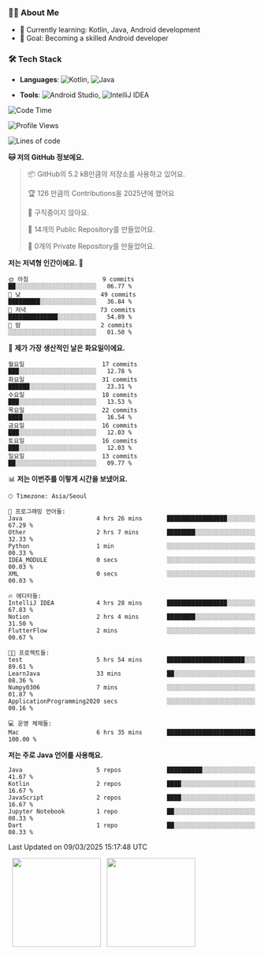 ### 👨‍💻 About Me
- 🌱 Currently learning: Kotlin, Java, Android development
- 🎯 Goal: Becoming a skilled Android developer

### 🛠 Tech Stack
- **Languages**: ![Kotlin](https://img.shields.io/badge/Kotlin-0095D5?style=flat-square&logo=kotlin&logoColor=white), 
![Java](https://img.shields.io/badge/Java-007396?style=flat-square&logo=coffeescript&logoColor=white)

- **Tools**:
![Android Studio](https://img.shields.io/badge/Android%20Studio-3DDC84?style=flat-square&logo=android-studio&logoColor=white), 
![IntelliJ IDEA](https://img.shields.io/badge/IntelliJ%20IDEA-000000?style=flat-square&logo=intellij-idea&logoColor=white)

<!--START_SECTION:waka-->
![Code Time](http://img.shields.io/badge/Code%20Time-32%20hrs%2016%20mins-blue)

![Profile Views](http://img.shields.io/badge/Profile%20Views-4-blue)

![Lines of code](https://img.shields.io/badge/%EC%A0%80%EB%8A%94%20%EC%97%AC%ED%83%9C%EA%B9%8C%EC%A7%80%20-55.9%20thousand%20%EC%A4%84%EC%9D%98%20%EC%BD%94%EB%93%9C%EB%A5%BC%20%EC%9E%91%EC%84%B1%ED%96%88%EC%96%B4%EC%9A%94.-blue)

**🐱 저의 GitHub 정보에요.** 

> 📦 GitHub의 5.2 kB만큼의 저장소를 사용하고 있어요. 
 > 
> 🏆 126 만큼의 Contributions을 2025년에 했어요
 > 
> 🚫 구직중이지 않아요.
 > 
> 📜 14개의 Public Repository를 만들었어요. 
 > 
> 🔑 0개의 Private Repository를 만들었어요. 
 > 
**저는 저녁형 인간이에요. 🦉** 

```text
🌞 아침                     9 commits           ██░░░░░░░░░░░░░░░░░░░░░░░   06.77 % 
🌆 낮　                     49 commits          █████████░░░░░░░░░░░░░░░░   36.84 % 
🌃 저녁                     73 commits          ██████████████░░░░░░░░░░░   54.89 % 
🌙 밤　                     2 commits           ░░░░░░░░░░░░░░░░░░░░░░░░░   01.50 % 
```
📅 **제가 가장 생산적인 날은 화요일이에요.** 

```text
월요일                      17 commits          ███░░░░░░░░░░░░░░░░░░░░░░   12.78 % 
화요일                      31 commits          ██████░░░░░░░░░░░░░░░░░░░   23.31 % 
수요일                      18 commits          ███░░░░░░░░░░░░░░░░░░░░░░   13.53 % 
목요일                      22 commits          ████░░░░░░░░░░░░░░░░░░░░░   16.54 % 
금요일                      16 commits          ███░░░░░░░░░░░░░░░░░░░░░░   12.03 % 
토요일                      16 commits          ███░░░░░░░░░░░░░░░░░░░░░░   12.03 % 
일요일                      13 commits          ██░░░░░░░░░░░░░░░░░░░░░░░   09.77 % 
```


📊 **저는 이번주를 이렇게 시간을 보냈어요.** 

```text
🕑︎ Timezone: Asia/Seoul

💬 프로그래밍 언어들: 
Java                     4 hrs 26 mins       █████████████████░░░░░░░░   67.29 % 
Other                    2 hrs 7 mins        ████████░░░░░░░░░░░░░░░░░   32.33 % 
Python                   1 min               ░░░░░░░░░░░░░░░░░░░░░░░░░   00.33 % 
IDEA_MODULE              0 secs              ░░░░░░░░░░░░░░░░░░░░░░░░░   00.03 % 
XML                      0 secs              ░░░░░░░░░░░░░░░░░░░░░░░░░   00.03 % 

🔥 에디터들: 
IntelliJ IDEA            4 hrs 28 mins       █████████████████░░░░░░░░   67.83 % 
Notion                   2 hrs 4 mins        ████████░░░░░░░░░░░░░░░░░   31.50 % 
FlutterFlow              2 mins              ░░░░░░░░░░░░░░░░░░░░░░░░░   00.67 % 

🐱‍💻 프로젝트들: 
test                     5 hrs 54 mins       ██████████████████████░░░   89.61 % 
LearnJava                33 mins             ██░░░░░░░░░░░░░░░░░░░░░░░   08.36 % 
Numpy0306                7 mins              ░░░░░░░░░░░░░░░░░░░░░░░░░   01.87 % 
ApplicationProgramming2020 secs              ░░░░░░░░░░░░░░░░░░░░░░░░░   00.16 % 

💻 운영 체제들: 
Mac                      6 hrs 35 mins       █████████████████████████   100.00 % 
```

**저는 주로 Java 언어를 사용해요.** 

```text
Java                     5 repos             ██████████░░░░░░░░░░░░░░░   41.67 % 
Kotlin                   2 repos             ████░░░░░░░░░░░░░░░░░░░░░   16.67 % 
JavaScript               2 repos             ████░░░░░░░░░░░░░░░░░░░░░   16.67 % 
Jupyter Notebook         1 repo              ██░░░░░░░░░░░░░░░░░░░░░░░   08.33 % 
Dart                     1 repo              ██░░░░░░░░░░░░░░░░░░░░░░░   08.33 % 
```




 Last Updated on 09/03/2025 15:17:48 UTC
<!--END_SECTION:waka-->

<p>
  <img height="180em" src="https://github-readme-stats.vercel.app/api?username=JongHyun070105&show_icons=true&include_all_commits=true&bg_color=0d1117&title_color=ffffff&text_color=c9d1d9&icon_color=79ff97">
  <img height="180em" src="https://github-readme-stats.vercel.app/api/top-langs/?username=JongHyun070105&layout=compact&langs_count=4&bg_color=0d1117&title_color=ffffff&text_color=c9d1d9&hide=php&hide_repo=EcoStep,mimir,git-session">
</p>
